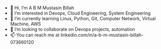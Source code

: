 - 👋 Hi, I’m A B M Mustasin Billah
- 👀 I’m interested in Devops, Cloud Engineering, System Engineering
- 🌱 I’m currently learning Linux, Python, Git, Computer Network, Virtual Machine, AWS
- 💞️ I’m looking to collaborate on Devops projects, automation
- 📫 You can reach me at linkedin.com/in/a-b-m-mustasin-billah-073660120

<!---
billahmustasin/billahmustasin is a ✨ special ✨ repository because its `README.md` (this file) appears on your GitHub profile.
You can click the Preview link to take a look at your changes.
--->

